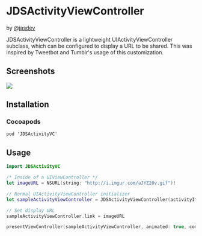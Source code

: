 # JDSActivityViewController

by [@jasdev](https://twitter.com/jasdev)

JDSActivityViewController is a lightweight UIActivityViewController subclass,
which can be configured to display a URL to be shared. This was inspired by
Tweetbot and Tumblr's usage of this customization.

## Screenshots

![](http://i.imgur.com/0u1io9i.png)

## Installation

### Cocoapods

`pod 'JDSActivityVC'`

## Usage

```swift
import JDSActivityVC

/* Inside of a UIViewController */
let imageURL = NSURL(string: "http://i.imgur.com/aJYZ20v.gif")!

// Normal UIActivityViewController initializer
let sampleActivityViewController = JDSActivityViewController(activityItems: ["Two Dogs", imageURL], applicationActivities: nil)

// Set display URL
sampleActivityViewController.link = imageURL

presentViewController(sampleActivityViewController, animated: true, completion: nil)
```
